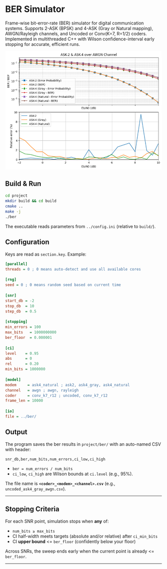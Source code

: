# BER Simulator

Frame-wise bit-error-rate (BER) simulator for digital communication systems.
Supports 2-ASK (BPSK) and 4-ASK (Gray or Natural mapping), AWGN/Rayleigh channels, and Uncoded or Conv(K=7, R=1/2) coders.
Implemented in multithreaded C++ with Wilson confidence-interval early stopping for accurate, efficient runs.

<p align="center">
  <img src="images/ber_bep_comparison.png" alt="BER vs. theoretical BEP for ASK over AWGN" width="700">
</p>

## Build & Run

```bash
cd project
mkdir build && cd build
cmake ..
make -j
./ber
```

The executable reads parameters from `../config.ini` (relative to `build/`).

## Configuration

Keys are read as `section.key`. Example:

```ini
[parallel]
threads = 0 ; 0 means auto-detect and use all available cores

[rng]
seed = 0 ; 0 means random seed based on current time

[snr]
start_db = -2
stop_db  = 10
step_db  = 0.5

[stopping]
min_errors = 100
max_bits   = 1000000000
ber_floor  = 0.000001

[ci]
level    = 0.95
abs      = 0
rel      = 0.20
min_bits = 1000000

[model]
modem     = ask4_natural ; ask2, ask4_gray, ask4_natural
channel   = awgn ; awgn, rayleigh
coder     = conv_k7_r12 ; uncoded, conv_k7_r12
frame_len = 10000

[io]
file = ../ber/

```

## Output

The program saves the ber results in `project/ber/` with an auto-named CSV with header:

```
snr_db,ber,num_bits,num_errors,ci_low,ci_high
```

- `ber = num_errors / num_bits`
- `ci_low`, `ci_high` are Wilson bounds at `ci.level` (e.g., 95%).

The file name is **`<coder>_<modem>_<channel>.csv`** (e.g., `uncoded_ask4_gray_awgn.csv`).

---

## Stopping Criteria

For each SNR point, simulation stops when **any** of:

- `num_bits ≥ max_bits`
- CI half-width meets targets (absolute and/or relative) after `ci_min_bits`
- CI **upper bound** <= `ber_floor` (confidently below your floor)

Across SNRs, the sweep ends early when the current point is already <= `ber_floor`.

---
